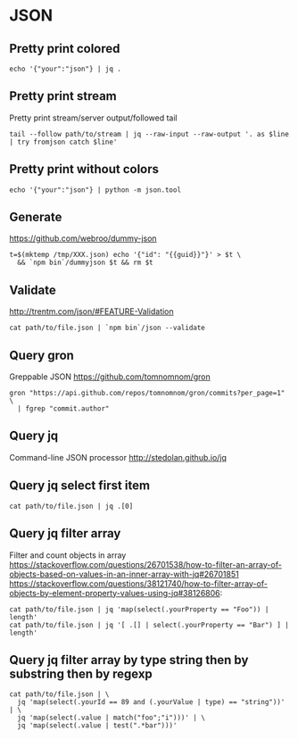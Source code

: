 # JSON

## Pretty print colored

    echo '{"your":"json"} | jq .

## Pretty print stream

Pretty print stream/server output/followed tail

    tail --follow path/to/stream | jq --raw-input --raw-output '. as $line | try fromjson catch $line'

## Pretty print without colors

    echo '{"your":"json"} | python -m json.tool

## Generate

<https://github.com/webroo/dummy-json>

    t=$(mktemp /tmp/XXX.json) echo '{"id": "{{guid}}"}' > $t \
      && `npm bin`/dummyjson $t && rm $t

## Validate

<http://trentm.com/json/#FEATURE-Validation>

    cat path/to/file.json | `npm bin`/json --validate

## Query gron

Greppable JSON <https://github.com/tomnomnom/gron>

    gron "https://api.github.com/repos/tomnomnom/gron/commits?per_page=1" \
      | fgrep "commit.author"

## Query jq

Command-line JSON processor <http://stedolan.github.io/jq>

## Query jq select first item

    cat path/to/file.json | jq .[0]

## Query jq filter array

Filter and count objects in array
<https://stackoverflow.com/questions/26701538/how-to-filter-an-array-of-objects-based-on-values-in-an-inner-array-with-jq#26701851>
<https://stackoverflow.com/questions/38121740/how-to-filter-array-of-objects-by-element-property-values-using-jq#38126806>:

    cat path/to/file.json | jq 'map(select(.yourProperty == "Foo")) | length'
    cat path/to/file.json | jq '[ .[] | select(.yourProperty == "Bar") ] | length'

## Query jq filter array by type string then by substring then by regexp

    cat path/to/file.json | \
      jq 'map(select(.yourId == 89 and (.yourValue | type) == "string"))' | \
      jq 'map(select(.value | match("foo";"i")))' | \
      jq 'map(select(.value | test(".*bar")))'
